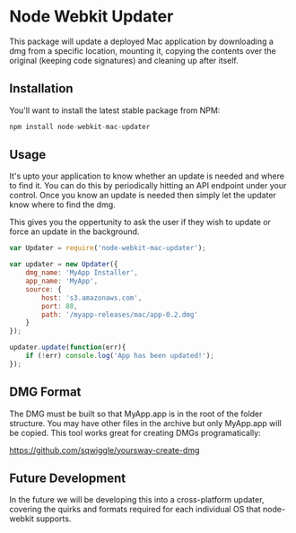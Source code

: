 # Node Webkit Updater

This package will update a deployed Mac application by downloading a dmg from a specific location, mounting it, copying the contents over the original (keeping code signatures) and cleaning up after itself.

## Installation

You'll want to install the latest stable package from NPM:

```js
npm install node-webkit-mac-updater
```

## Usage

It's upto your application to know whether an update is needed and where to find it. You can do this by periodically hitting an API endpoint under your control. Once you know an update is needed then simply let the updater know where to find the dmg. 

This gives you the oppertunity to ask the user if they wish to update or force an update in the background.

```js
var Updater = require('node-webkit-mac-updater');

var updater = new Updater({
    dmg_name: 'MyApp Installer',
    app_name: 'MyApp',
    source: {
        host: 's3.amazonaws.com',
        port: 80,
        path: '/myapp-releases/mac/app-0.2.dmg'
    }
});

updater.update(function(err){
    if (!err) console.log('App has been updated!');
});

```


## DMG Format

The DMG must be built so that MyApp.app is in the root of the folder structure. You may have other files in the archive but only MyApp.app will be copied. This tool works great for creating DMGs programatically:

https://github.com/sqwiggle/yoursway-create-dmg


## Future Development

In the future we will be developing this into a cross-platform updater, covering the quirks and formats required for each individual OS that node-webkit supports.
